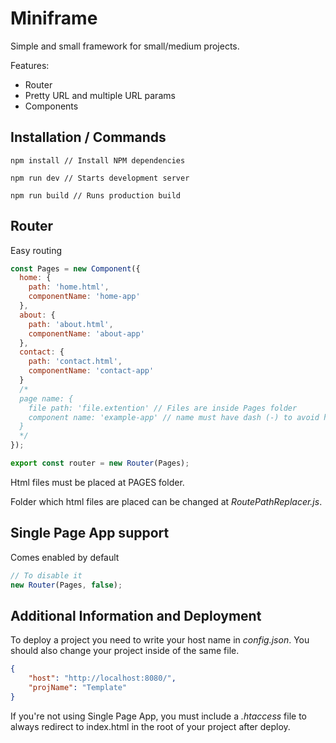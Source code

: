# Miniframe

Simple and small framework for small/medium projects.

Features:
 * Router
 * Pretty URL and multiple URL params
 * Components


## Installation / Commands

```
npm install // Install NPM dependencies

npm run dev // Starts development server

npm run build // Runs production build
```

## Router

Easy routing

```javascript
const Pages = new Component({
  home: {
    path: 'home.html',
    componentName: 'home-app'
  },
  about: {
    path: 'about.html',
    componentName: 'about-app'
  },
  contact: {
    path: 'contact.html',
    componentName: 'contact-app'
  }
  /* 
  page name: {
    file path: 'file.extention' // Files are inside Pages folder
    component name: 'example-app' // name must have dash (-) to avoid html tags conflict 
  }
  */
});

export const router = new Router(Pages);
```

Html files must be placed at PAGES folder.

Folder which html files are placed can be changed at _RoutePathReplacer.js_.


## Single Page App support

Comes enabled by default

```javascript
// To disable it
new Router(Pages, false);
```

## Additional Information and Deployment

To deploy a project you need to write your host name in _config.json_. You should also change your project inside of the same file.

```json
{
    "host": "http://localhost:8080/",
    "projName": "Template"
}
```

If you're not using Single Page App, you must include a _.htaccess_ file to always redirect to index.html in the root of your project after deploy. 

